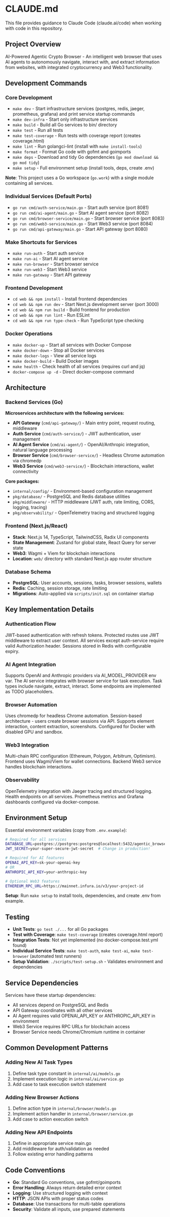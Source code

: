 # CLAUDE.md

This file provides guidance to Claude Code (claude.ai/code) when working with code in this repository.

## Project Overview

AI-Powered Agentic Crypto Browser - An intelligent web browser that uses AI agents to autonomously navigate, interact with, and extract information from websites, with integrated cryptocurrency and Web3 functionality.

## Development Commands

### Core Development
- `make dev` - Start infrastructure services (postgres, redis, jaeger, prometheus, grafana) and print service startup commands
- `make dev-infra` - Start only infrastructure services
- `make build` - Build all Go services to bin/ directory
- `make test` - Run all tests
- `make test-coverage` - Run tests with coverage report (creates coverage.html)
- `make lint` - Run golangci-lint (install with `make install-tools`)
- `make format` - Format Go code with gofmt and goimports
- `make deps` - Download and tidy Go dependencies (`go mod download && go mod tidy`)
- `make setup` - Full environment setup (install tools, deps, create .env)

**Note**: This project uses a Go workspace (`go.work`) with a single module containing all services.

### Individual Services (Default Ports)
- `go run cmd/auth-service/main.go` - Start auth service (port 8081)
- `go run cmd/ai-agent/main.go` - Start AI agent service (port 8082)  
- `go run cmd/browser-service/main.go` - Start browser service (port 8083)
- `go run cmd/web3-service/main.go` - Start Web3 service (port 8084)
- `go run cmd/api-gateway/main.go` - Start API gateway (port 8080)

### Make Shortcuts for Services
- `make run-auth` - Start auth service
- `make run-ai` - Start AI agent service
- `make run-browser` - Start browser service
- `make run-web3` - Start Web3 service
- `make run-gateway` - Start API gateway

### Frontend Development
- `cd web && npm install` - Install frontend dependencies
- `cd web && npm run dev` - Start Next.js development server (port 3000)
- `cd web && npm run build` - Build frontend for production
- `cd web && npm run lint` - Run ESLint
- `cd web && npm run type-check` - Run TypeScript type checking

### Docker Operations
- `make docker-up` - Start all services with Docker Compose
- `make docker-down` - Stop all Docker services
- `make docker-logs` - View all service logs
- `make docker-build` - Build Docker images
- `make health` - Check health of all services (requires curl and jq)
- `docker-compose up -d` - Direct docker-compose command

## Architecture

### Backend Services (Go)
**Microservices architecture with the following services:**

- **API Gateway** (`cmd/api-gateway/`) - Main entry point, request routing, middleware
- **Auth Service** (`cmd/auth-service/`) - JWT authentication, user management
- **AI Agent Service** (`cmd/ai-agent/`) - OpenAI/Anthropic integration, natural language processing
- **Browser Service** (`cmd/browser-service/`) - Headless Chrome automation via chromedp
- **Web3 Service** (`cmd/web3-service/`) - Blockchain interactions, wallet connectivity

**Core packages:**
- `internal/config/` - Environment-based configuration management
- `pkg/database/` - PostgreSQL and Redis database utilities  
- `pkg/middleware/` - HTTP middleware (JWT auth, rate limiting, CORS, logging, tracing)
- `pkg/observability/` - OpenTelemetry tracing and structured logging

### Frontend (Next.js/React)
- **Stack**: Next.js 14, TypeScript, TailwindCSS, Radix UI components
- **State Management**: Zustand for global state, React Query for server state
- **Web3**: Wagmi + Viem for blockchain interactions
- **Location**: `web/` directory with standard Next.js app router structure

### Database Schema
- **PostgreSQL**: User accounts, sessions, tasks, browser sessions, wallets
- **Redis**: Caching, session storage, rate limiting
- **Migrations**: Auto-applied via `scripts/init.sql` on container startup

## Key Implementation Details

### Authentication Flow
JWT-based authentication with refresh tokens. Protected routes use JWT middleware to extract user context. All services except auth-service require valid Authorization header. Sessions stored in Redis with configurable expiry.

### AI Agent Integration  
Supports OpenAI and Anthropic providers via AI_MODEL_PROVIDER env var. The AI service integrates with browser service for task execution. Task types include navigate, extract, interact. Some endpoints are implemented as TODO placeholders.

### Browser Automation
Uses chromedp for headless Chrome automation. Session-based architecture - users create browser sessions via API. Supports element interaction, content extraction, screenshots. Configured for Docker with disabled GPU and sandbox.

### Web3 Integration
Multi-chain RPC configuration (Ethereum, Polygon, Arbitrum, Optimism). Frontend uses Wagmi/Viem for wallet connections. Backend Web3 service handles blockchain interactions.

### Observability
OpenTelemetry integration with Jaeger tracing and structured logging. Health endpoints on all services. Prometheus metrics and Grafana dashboards configured via docker-compose.

## Environment Setup

Essential environment variables (copy from `.env.example`):
```bash
# Required for all services
DATABASE_URL=postgres://postgres:postgres@localhost:5432/agentic_browser?sslmode=disable
JWT_SECRET=your-super-secure-jwt-secret  # Change in production!

# Required for AI features
OPENAI_API_KEY=sk-your-openai-key
# OR
ANTHROPIC_API_KEY=your-anthropic-key

# Optional Web3 features
ETHEREUM_RPC_URL=https://mainnet.infura.io/v3/your-project-id
```

**Setup**: Run `make setup` to install tools, dependencies, and create .env from example.

## Testing

- **Unit Tests**: `go test ./...` for all Go packages
- **Test with Coverage**: `make test-coverage` (creates coverage.html report)  
- **Integration Tests**: Not yet implemented (no docker-compose.test.yml found)
- **Individual Service Tests**: `make test-auth`, `make test-ai`, `make test-browser` (automated test runners)
- **Setup Validation**: `./scripts/test-setup.sh` - Validates environment and dependencies

## Service Dependencies

Services have these startup dependencies:
- All services depend on PostgreSQL and Redis
- API Gateway coordinates with all other services
- AI Agent requires valid OPENAI_API_KEY or ANTHROPIC_API_KEY in environment
- Web3 Service requires RPC URLs for blockchain access
- Browser Service needs Chrome/Chromium runtime in container

## Common Development Patterns

### Adding New AI Task Types
1. Define task type constant in `internal/ai/models.go`
2. Implement execution logic in `internal/ai/service.go`
3. Add case to task execution switch statement

### Adding New Browser Actions
1. Define action type in `internal/browser/models.go`
2. Implement action handler in `internal/browser/service.go`
3. Add case to action execution switch

### Adding New API Endpoints
1. Define in appropriate service main.go
2. Add middleware for auth/validation as needed
3. Follow existing error handling patterns

## Code Conventions

- **Go**: Standard Go conventions, use gofmt/goimports
- **Error Handling**: Always return detailed error context
- **Logging**: Use structured logging with context
- **HTTP**: JSON APIs with proper status codes
- **Database**: Use transactions for multi-table operations
- **Security**: Validate all inputs, use prepared statements